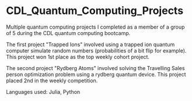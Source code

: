 # CDL_Quantum_Computing_Projects
Multiple quantum computing projects I completed as a member of a group of 5 during the CDL quantum computing bootcamp.


The first project "Trapped Ions" involved using a trapped ion quantum computer simulate random numbers (probabilities of a bit flip for example). This project won 1st place as the top weekly cohort project.

The second project "Rydberg Atoms" involved solving the Travelling Sales person optimization problem using a rydberg quantum device. This project placed 2nd in the weekly competition.

Languages used: Julia, Python
